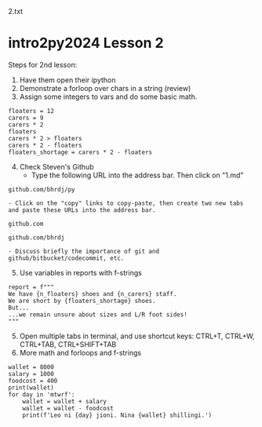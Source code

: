 2.txt
# intro2py2024 Lesson 2

Steps for 2nd lesson:
1. Have them open their ipython
2. Demonstrate a forloop over chars in a string (review)
3. Assign some integers to vars and do some basic math.
```
floaters = 12
carers = 9
carers * 2
floaters
carers * 2 > floaters
carers * 2 - floaters
floaters_shortage = carers * 2 - floaters
```
4. Check Steven's Github
    - Type the following URL into the address bar. Then click on "1.md"
```
github.com/bhrdj/py
```
    - Click on the "copy" links to copy-paste, then create two new tabs and paste these URLs into the address bar.
```
github.com
```
```
github.com/bhrdj
```
    - Discuss briefly the importance of git and github/bitbucket/codecommit, etc.
5. Use variables in reports with f-strings
```
report = f"""
We have {n_floaters} shoes and {n_carers} staff.
We are short by {floaters_shortage} shoes.
But...
...we remain unsure about sizes and L/R foot sides!
"""
```
5. Open multiple tabs in terminal, and use shortcut keys:
CTRL+T,
CTRL+W,
CTRL+TAB,
CTRL+SHIFT+TAB
6. More math and forloops and f-strings
```
wallet = 8000
salary = 1000
foodcost = 400
print(wallet)
for day in 'mtwrf':
    wallet = wallet + salary
    wallet = wallet - foodcost
    print(f'Leo ni {day} jioni. Nina {wallet} shillingi.')
```    






